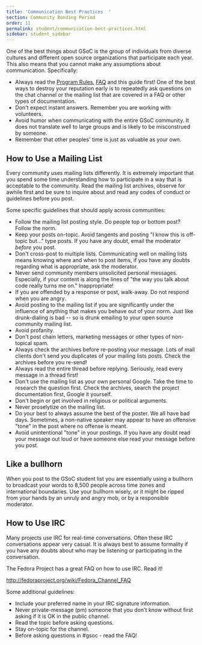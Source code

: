 ```yaml
---
title: 'Communication Best Practices  '
section: Community Bonding Period
order: 11
permalink: student/communication-best-practices.html
sidebar: student_sidebar
---
```


One of the best things about GSoC is the group of individuals from diverse cultures and different open source organizations that participate each year. This also means that you cannot make any assumptions about communication. Specifically:

* Always read the [Program Rules](https://developers.google.com/open-source/gsoc/rules), [FAQ](https://developers.google.com/open-source/gsoc/faq) and this guide first! One of the best ways to destroy your reputation early is to repeatedly ask questions on the chat channel or the mailing list that are covered in a FAQ or other types of documentation.
* Don't expect instant answers. Remember you are working with volunteers.
* Avoid humor when communicating with the entire GSoC community. It does not translate well to large groups and is likely to be misconstrued by someone.
* Remember that other peoples' time is just as valuable as your own.

## How to Use a Mailing List

Every community uses mailing lists differently. It is extremely important that you spend some time understanding how to participate in a way that is acceptable to the community. Read the mailing list archives, observe for awhile first and be sure to inquire about and read any codes of conduct or guidelines before you post.

Some specific guidelines that should apply across communities:

* Follow the mailing list posting style. Do people top or bottom post? Follow the norm.
* Keep your posts on-topic. Avoid tangents and posting "I know this is off-topic but..." type posts. If you have any doubt, email the moderator *before* you post.
* Don't cross-post to multiple lists. Communicating well on mailing lists means knowing where and when to post items, if you have any doubts regarding what is appropriate, ask the moderator.
* Never send community members unsolicited personal messages. Especially, if your content is along the lines of "the way you talk about code really turns me on." Inappropriate!
* If you are offended by a response or post, walk-away. Do not respond when you are angry.
* Avoid posting to the mailing list if you are significantly under the influence of anything that makes you behave out of your norm. Just like drunk-dialing is bad -- so is drunk emailing to your open source community mailing list.
* Avoid profanity.
* Don't post chain letters, marketing messages or other types of non-topical spam.
* Always check the archives before re-posting your message. Lots of mail clients don't send you duplicates of your mailing lists posts. Check the archives before you re-send!
* Always read the entire thread before replying. Seriously, read every message in a thread first!
* Don't use the mailing list as your own personal Google. Take the time to research the question first. Check the archives, search the project documentation first, Google it yourself.
* Don't begin or get involved in religious or political arguments.
* Never proselytize on the mailing list.
* Do your best to always assume the best of the poster. We all have bad days. Sometimes, a non-native speaker may appear to have an offensive "tone" in the post where no offense is meant.
* Avoid unintentional "tone" in your postings. If you have any doubt read your message out loud or have someone else read your message before you post.

## Like a bullhorn

When you post to the GSoC student list you are essentially using a bullhorn to broadcast your words to 8,500 people across time zones and international boundaries. Use your bullhorn wisely, or it might be ripped from your hands by an unruly and angry mob, or by a responsible moderator.

## How to Use IRC

Many projects use IRC for real-time conversations. Often these IRC conversations appear very casual. It is always best to assume formality if you have any doubts about who may be listening or participating in the conversation.

The Fedora Project has a great FAQ on how to use IRC. Read it!

<http://fedoraproject.org/wiki/Fedora_Channel_FAQ>

Some additional guidelines:

* Include your preferred name in your IRC signature information.
* Never private-message (pm) someone that you don't know without first asking if it is OK in the public channel.
* Read the topic before asking questions.
* Stay on-topic for the channel.
* Before asking questions in #gsoc - read the FAQ!
